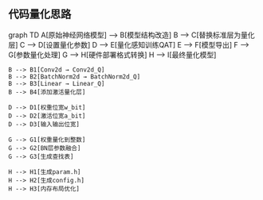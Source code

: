 ## 代码量化思路
graph TD
    A[原始神经网络模型] --> B[模型结构改造]
    B --> C[替换标准层为量化层]
    C --> D[设置量化参数]
    D --> E[量化感知训练QAT]
    E --> F[模型导出]
    F --> G[参数量化处理]
    G --> H[硬件部署格式转换]
    H --> I[最终量化模型]
    
    B --> B1[Conv2d → Conv2d_Q]
    B --> B2[BatchNorm2d → BatchNorm2d_Q]
    B --> B3[Linear → Linear_Q]
    B --> B4[添加激活量化层]
    
    D --> D1[权重位宽w_bit]
    D --> D2[激活位宽a_bit]
    D --> D3[输入输出位宽]
    
    G --> G1[权重量化到整数]
    G --> G2[BN层参数融合]
    G --> G3[生成查找表]
    
    H --> H1[生成param.h]
    H --> H2[生成config.h]
    H --> H3[内存布局优化]
